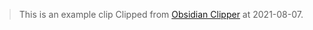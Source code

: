 > This is an example clip
Clipped from [Obsidian Clipper](https://jplattel.github.io/obsidian-clipper/) at 2021-08-07.